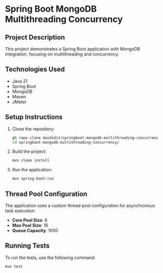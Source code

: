 # Spring Boot MongoDB Multithreading Concurrency

## Project Description
This project demonstrates a Spring Boot application with MongoDB integration, focusing on multithreading and concurrency.

## Technologies Used
- Java 21
- Spring Boot
- MongoDB
- Maven
- JMeter

## Setup Instructions
1. Clone the repository:
    ```sh
    gh repo clone dwididit/springboot-mongodb-multithreading-concurrency
    cd springboot-mongodb-multithreading-concurrency/
    ```

2. Build the project:
    ```sh
    mvn clean install
    ```

3. Run the application:
    ```sh
    mvn spring-boot:run
    ```

## Thread Pool Configuration
The application uses a custom thread pool configuration for asynchronous task execution:
- **Core Pool Size**: 8
- **Max Pool Size**: 16
- **Queue Capacity**: 1000


## Running Tests
To run the tests, use the following command:
```sh
mvn test